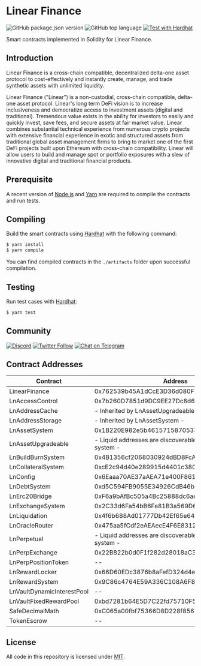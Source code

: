 # Linear Finance

![GitHub package.json version](https://img.shields.io/github/package-json/v/Linear-finance/linear) ![GitHub top language](https://img.shields.io/github/languages/top/Linear-finance/linear) [![Test with Hardhat](https://github.com/Linear-finance/linear/actions/workflows/hardhat-test.yml/badge.svg)](https://github.com/Linear-finance/linear/actions/workflows/hardhat-test.yml)

Smart contracts implemented in Solidity for Linear Finance.

## Introduction

Linear Finance is a cross-chain compatible, decentralized delta-one asset protocol to cost-effectively and instantly create, manage, and trade synthetic assets with unlimited liquidity.

Linear Finance ("Linear") is a non-custodial, cross-chain compatible, delta-one asset protocol. Linear's long term DeFi vision is to increase inclusiveness and democratize access to investment assets (digital and traditional). Tremendous value exists in the ability for investors to easily and quickly invest, save fees, and secure assets at fair market value. Linear combines substantial technical experience from numerous crypto projects with extensive financial experience in exotic and structured assets from traditional global asset management firms to bring to market one of the first DeFi projects built upon Ethereum with cross-chain compatibility. Linear will allow users to build and manage spot or portfolio exposures with a slew of innovative digital and traditional financial products.

## Prerequisite

A recent version of [Node.js](https://nodejs.org/) and [Yarn](https://yarnpkg.com/) are required to compile the contracts and run tests.

## Compiling

Build the smart contracts using [Hardhat](https://hardhat.org/) with the following command:

```sh
$ yarn install
$ yarn compile
```

You can find compiled contracts in the `./artifacts` folder upon successful compilation.

## Testing

Run test cases with [Hardhat](https://hardhat.org/):

```sh
$ yarn test
```

## Community

[![Discord](https://img.shields.io/discord/738363983031173151?label=discord&logo=discord&style=plastic)](https://discordapp.com/channels/738363983031173151/) [![Twitter Follow](https://img.shields.io/twitter/follow/LinearFinance?label=LinearFinance&style=social)](https://twitter.com/LinearFinance) [![Chat on Telegram](https://img.shields.io/badge/Telegram-brightgreen.svg?logo=telegram&color=%234b4e52)](https://t.me/joinchat/Tb3iAhuMZsyfspxhEWQLvw)

## Contract Addresses

| Contract | Address | Chain |
| ------- | ------- | ------- |
| LinearFinance | 0x762539b45A1dCcE3D36d080F74d1AED37844b878 | BSC |
| LnAccessControl | 0x7b260D7851d9DC9EE27Dc8d6fAbDB2d568711708 | BSC |
| LnAddressCache | - Inherited by LnAssetUpgradeable - | BSC |
| LnAddressStorage | - Inherited by LnAssetSystem - | BSC |
| LnAssetSystem | 0x1B220E982e5b4615715870533e968dff823BBED6 | BSC |
| LnAssetUpgradeable | - Liquid addresses are discoverable through the asset system - | BSC |
| LnBuildBurnSystem | 0x4B1356cf2068030924dBD8FcA1144AFBe847Af5F | BSC |
| LnCollateralSystem | 0xcE2c94d40e289915d4401c3802D75f6cA5FEf57E | BSC |
| LnConfig | 0x6Eaaa70AE37aAEA71e400F86199B83dA8E0E9455 | BSC |
| LnDebtSystem | 0xd5C594FB9055E34926CdB46b32D427c09146e96A | BSC |
| LnErc20Bridge | 0xF6a9bAfBc505a4Bc25888dc6aeAc57184eb2685B | BSC |
| LnExchangeSystem | 0x2C33d6Fa54bB6Fa81B3a569D639Fe23ab36cca7f | BSC |
| LnLiquidation | 0x4f6b688Ad01777Db42Ef65e64BB392D3b24a77A8 | BSC |
| LnOracleRouter | 0x475aa5fCdf2eAEAecE4F6E83121324cB293911AB | BSC |
| LnPerpetual | - Liquid addresses are discoverable through the asset system - | BSC |
| LnPerpExchange | 0x22B822b0d0F1f282d28018aC3e319E3CB0c3F0ff | BSC |
| LnPerpPositionToken | -- | BSC |
| LnRewardLocker | 0x66D60EDc3876b8aFefD324d4edf105fd5c4aBeDc | BSC |
| LnRewardSystem | 0x9C86c4764E59A336C108A6F85be48F8a9a7FaD85 | BSC |
| LnVaultDynamicInterestPool | -- | BSC |
| LnVaultFixedRewardPool | 0xbd7281b64E5D7C22fd75710F577aD3Ef98164246 | BSC |
| SafeDecimalMath | 0xC065a00fbf75366D8D228f856D470C3A7c4D928c | BSC |
| TokenEscrow | -- | BSC |

## License

All code in this repository is licensed under [MIT](./LICENSE).
